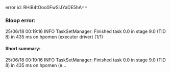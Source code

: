 error id: RHiB4tOoo0FwSiJYaDE5hA==
### Bloop error:

25/06/18 00:19:16 INFO TaskSetManager: Finished task 0.0 in stage 9.0 (TID 8) in 435 ms on hpomen (executor driver) (1/1)
#### Short summary: 

25/06/18 00:19:16 INFO TaskSetManager: Finished task 0.0 in stage 9.0 (TID 8) in 435 ms on hpomen (e...